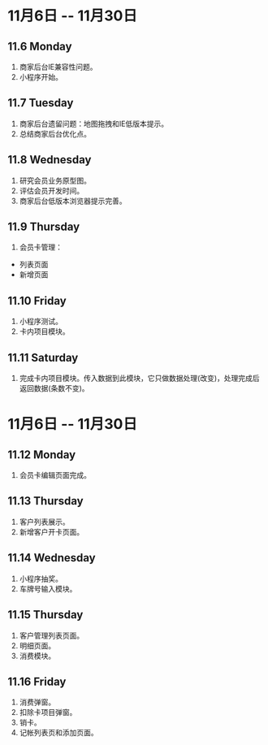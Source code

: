 # 11月6日 -- 11月30日

## 11.6 Monday
1. 商家后台IE兼容性问题。
2. 小程序开始。

## 11.7 Tuesday
1. 商家后台遗留问题：地图拖拽和IE低版本提示。
2. 总结商家后台优化点。

## 11.8 Wednesday
1. 研究会员业务原型图。
2. 评估会员开发时间。
3. 商家后台低版本浏览器提示完善。

## 11.9 Thursday
1. 会员卡管理：
* 列表页面
* 新增页面

## 11.10 Friday
1. 小程序测试。
2. 卡内项目模块。

## 11.11 Saturday
1. 完成卡内项目模块。传入数据到此模块，它只做数据处理(改变)，处理完成后返回数据(条数不变)。

# 11月6日 -- 11月30日

## 11.12 Monday
1. 会员卡编辑页面完成。

## 11.13 Thursday
1. 客户列表展示。
2. 新增客户开卡页面。

## 11.14 Wednesday
1. 小程序抽奖。
2. 车牌号输入模块。

## 11.15 Thursday
1. 客户管理列表页面。
2. 明细页面。
3. 消费模块。

## 11.16 Friday
1. 消费弹窗。
2. 扣除卡项目弹窗。
3. 销卡。
4. 记帐列表页和添加页面。